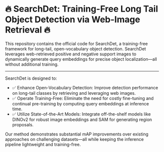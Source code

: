 # 🔥 SearchDet: Training-Free Long Tail Object Detection via Web-Image Retrieval 🔥
This repository contains the official code for SearchDet, a training-free framework for long-tail, open-vocabulary object detection. SearchDet leverages web-retrieved positive and negative support images to dynamically generate query embeddings for precise object localization—all without additional training.

---

SearchDet is designed to:

- ✅ Enhance Open-Vocabulary Detection: Improve detection performance on long-tail classes by retrieving and leveraging web images.
- ✅ Operate Training-Free: Eliminate the need for costly fine-tuning and continual pre-training by computing query embeddings at inference time.
- ✅ Utilize State-of-the-Art Models: Integrate off-the-shelf models like DINOv2 for robust image embeddings and SAM for generating region proposals.

Our method demonstrates substantial mAP improvements over existing approaches on challenging datasets—all while keeping the inference pipeline lightweight and training-free.
